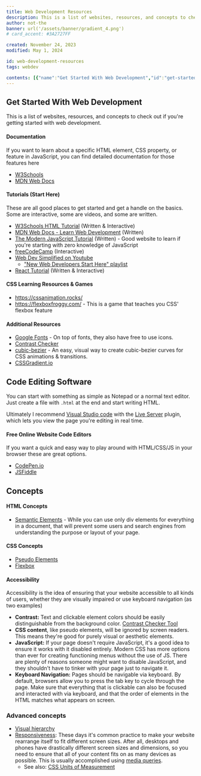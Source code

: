```yaml
---
title: Web Development Resources
description: This is a list of websites, resources, and concepts to check out if you're getting started with web development.
author: not-the
banner: url('/assets/banner/gradient_4.png')
# card_accent: #3A2727FF

created: November 24, 2023
modified: May 1, 2024

id: web-development-resources
tags: webdev

contents: [{"name":"Get Started With Web Development","id":"get-started-with-web-development","children":[{"name":"Documentation","id":"documentation"},{"name":"Tutorials (Start Here)","id":"tutorials-start-here"},{"name":"CSS Learning Resources & Games","id":"css-learning-resources"},{"name":"Additional Resources","id":"additional-resources"}]},{"name":"Code Editing Software","id":"code-editing-software"},{"name":"Concepts","id":"concepts","children":[{"name":"CSS Concepts","id":"css-concepts"},{"name":"Accessibility","id":"accessibility"},{"name":"Advanced concepts","id":"advanced-concepts"}]}]
---
```


<h2 id="get-started-with-web-development">Get Started With Web Development</h2>
<p>
    This is a list of websites, resources, and concepts to check out if you're getting started with web development.
</p>

<h4 id="documentation">Documentation</h4>
<p>If you want to learn about a specific HTML element, CSS property, or feature in JavaScript, you can find detailed  documentation for those features here</p>
<ul>
    <li><a href="https://www.w3schools.com/">W3Schools</a></li>
    <li><a href="https://developer.mozilla.org/">MDN Web Docs</a></li>
</ul>

<h4 id="tutorials-start-here">Tutorials (Start Here)</h4>
<p>These are all good places to get started and get a handle on the basics. Some are interactive, some are videos, and some are written.</p>
<ul>
    <li><a href="https://www.w3schools.com/html/html_intro.asp">W3Schools HTML Tutorial</a> (Written &amp; Interactive)</li>
    <li><a href="https://developer.mozilla.org/en-US/docs/Learn">MDN Web Docs - Learn Web Development</a> (Written)</li>
    <li><a href="https://javascript.info/">The Modern JavaScript Tutorial</a> (Written) - Good website to learn if you're starting with zero knowledge of JavaScript</li>
    <li><a href="https://www.freecodecamp.org/">freeCodeCamp</a> (Interactive)</li>
    <li><a href="https://www.youtube.com/c/WebDevSimplified">Web Dev Simplified on Youtube</a>
        <ul>
            <li><a href="https://www.youtube.com/playlist?list=PLZlA0Gpn_vH9xx-RRVNG187ETT2ekWFsq">"New Web Developers Start Here" playlist</a></li>
        </ul>
    </li>
    <li><a href="https://react-tutorial.app/">React Tutorial</a> (Written &amp; Interactive)</li>
</ul>

<h4 id="css-learning-resources">CSS Learning Resources & Games</h4>
<ul>
    <li><a href="https://cssanimation.rocks/">https://cssanimation.rocks/</a></li>
    <li><a href="https://flexboxfroggy.com/">https://flexboxfroggy.com/</a> - This is a game that teaches you CSS'
        flexbox feature</li>
</ul>

<h4 id="additional-resources">Additional Resources</h4>
<ul>
    <li><a href="https://fonts.google.com/">Google Fonts</a> - On top of fonts, they also have free to use icons.</li>
    <li><a href="https://webaim.org/resources/contrastchecker/">Contrast Checker</a></li>
    <li><a href="https://cubic-bezier.com/">cubic-bezier</a> - An easy, visual way to create cubic-bezier curves for CSS
        animations &amp; transitions.</li>
    <li><a href="https://cssgradient.io/">CSSGradient.io</a></li>
</ul>

<h2 id="code-editing-software">Code Editing Software</h2>
<p>
    You can start with something as simple as Notepad or a normal text editor. Just create a file with <code>.html</code> at the end and start writing HTML.
</p>
<p>
    Ultimately I recommend <a href="https://code.visualstudio.com/">Visual Studio code</a> with the <a href="https://marketplace.visualstudio.com/items?itemName=ritwickdey.LiveServer">Live Server</a> plugin, which lets you view the page you're editing in real time.
</p>

<h4 id="free-online-website-code-editors">Free Online Website Code Editors</h4>
<p>If you want a quick and easy way to play around with HTML/CSS/JS in your browser these are great options.</p>
<ul>
    <li><a href="https://codepen.io/">CodePen.io</a></li>
    <li><a href="https://jsfiddle.net/">JSFiddle</a></li>
</ul>

<h2 id="concepts">Concepts</h2>
<h4 id="html-concepts">HTML Concepts</h4>
<ul>
    <li><a href="https://www.w3schools.com/html/html5_semantic_elements.asp">Semantic Elements</a> - While you can use only div elements for everything in a document, that will prevent some users and search engines from understanding the purpose or layout of your page.</li>
</ul>

<h4 id="css-concepts">CSS Concepts</h4>
<ul>
    <li><a href="https://developer.mozilla.org/en-US/docs/Web/CSS/Pseudo-elements">Pseudo Elements</a></li>
    <li><a href="https://www.w3schools.com/css/css3_flexbox.asp">Flexbox</a></li>
</ul>
    <h4 id="accessibility">Accessibility</h4>
    <p>
        Accessibility is the idea of ensuring that your website accessible to all kinds of users, whether they are visually impaired or use keyboard navigation (as two examples)
    </p>
    
<ul>
    <li><strong>Contrast:</strong> Text and clickable element colors should be easily distinguishable from the background color. <a href="https://webaim.org/resources/contrastchecker/">Contrast Checker Tool</a></li>
    <li><strong>CSS content</strong>, like pseudo elements, will be ignored by screen readers. This means they're good for purely visual or aesthetic elements.</li>
    <li><strong>JavaScript:</strong> If your page doesn't require JavaScript, it's a good idea to ensure it works with it disabled entirely. Modern CSS has more options than ever for creating functioning menus without the use of JS. There are plenty of reasons someone might want to disable JavaScript, and they shouldn't have to tinker with your page just to navigate it.</li>
    <li><strong>Keyboard Navigation:</strong> Pages should be navigable via keyboard. By default, browsers allow you to press the tab key to cycle through the page. Make sure that everything that is clickable can also be focused and interacted with via keyboard, and that the order of elements in the HTML matches what appears on screen.</li>
</ul>

<h3 id="advanced-concepts">Advanced concepts</h3>
<ul>
    <li><a href="https://xd.adobe.com/ideas/process/information-architecture/visual-hierarchy-principles-examples/">Visual hierarchy</a></li>
    <li>
        <a href="https://www.w3schools.com/html/html_responsive.asp">Responsiveness</a>: These days it's common practice to make your website rearrange itself to fit different screen sizes. After all, desktops and phones have drastically different screen sizes and dimensions, so you need to ensure that all of your content fits on as many devices as possible. This is usually accomplished using <a href="https://www.w3schools.com/css/css3_mediaqueries_ex.asp">media queries</a>.
        <ul>
            <li>See also: <a href="https://www.w3schools.com/cssref/css_units.asp">CSS Units of Measurement</a></li>
        </ul>
    </li>
</ul>
